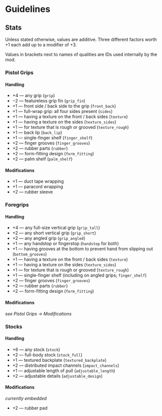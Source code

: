 # Guidelines

## Stats

Unless stated otherwise, values are additive. Three different factors worth +1 each add up to a modifier of +3.

Values in brackets next to names of qualities are IDs used internally by the mod.

### Pistol Grips

#### Handling

* +4 — any grip (`grip`)
* −2 — featureless grip fin (`grip_fin`)
* +1 — front side / back side to the grip (`front_back`)
* +1 — full-wrap grip: all four sides present (`sides`)
* +1 — having a texture on the front / back sides (`texture`)
* +1 — having a texture on the sides (`texture_sides`)
* +1 — for texture that is rough or grooved (`texture_rough`)
* +1 — back lip (`back_lip`)
* +1 — single-finger shelf (`finger_shelf`)
* +2 — finger grooves (`finger_grooves`)
* +2 — rubber parts (`rubber`)
* +2 — form-fitting design (`form_fitting`)
* +2 — palm shelf (`palm_shelf`)


#### Modifications

* +1 — duct tape wrapping
* +1 — paracord wrapping
* +2 — rubber sleeve


### Foregrips

#### Handling

* +4 — any full-size vertical grip (`grip_tall`)
* +2 — any short vertical grip (`grip_short`)
* +2 — any angled grip (`grip_angled`)
* +1 — any handstop or fingerstop (`handstop` for both)
* +1 — having grooves at the bottom to prevent hand from slipping out (`bottom_grooves`)
* +1 — having a texture on the front / back sides (`texture`)
* +1 — having a texture on the sides (`texture_sides`)
* +1 — for texture that is rough or grooved (`texture_rough`)
* +1 — single-finger shelf (including on angled grips; `finger_shelf`)
* +2 — finger grooves (`finger_grooves`)
* +2 — rubber parts (`rubber`)
* +2 — form-fitting design (`form_fitting`)


#### Modifications

*see Pistol Grips → Modifications*


### Stocks

#### Handling

* +6 — any stock (`stock`)
* +2 — full-body stock (`stock_full`)
* +1 — textured backplate (`textured_backplate`)
* +2 — distributed impact channels (`impact_channels`)
* +1 — adjustable length of pull (`adjustable_length`)
* +2 — adjustable details (`adjustable_design`)


#### Modifications

*currently embedded*

* +2 — rubber pad